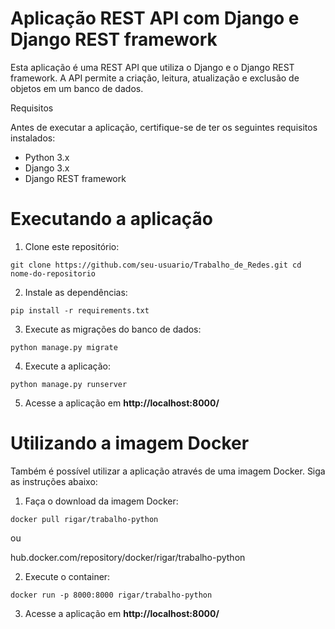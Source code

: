 # Aplicação REST API com Django e Django REST framework

Esta aplicação é uma REST API que utiliza o Django e o Django REST framework. A API permite a criação, leitura, atualização e exclusão de objetos em um banco de dados.

Requisitos

Antes de executar a aplicação, certifique-se de ter os seguintes requisitos instalados:

- Python 3.x
- Django 3.x
- Django REST framework

# Executando a aplicação

1. Clone este repositório:

`git clone https://github.com/seu-usuario/Trabalho_de_Redes.git
cd nome-do-repositorio
`

2. Instale as dependências:

`pip install -r requirements.txt
`

3. Execute as migrações do banco de dados:

`python manage.py migrate
`

4. Execute a aplicação:

`python manage.py runserver
`

5. Acesse a aplicação em **http://localhost:8000/**

# Utilizando a imagem Docker

Também é possível utilizar a aplicação através de uma imagem Docker. Siga as instruções abaixo:

1. Faça o download da imagem Docker:

`docker pull rigar/trabalho-python
`

ou

hub.docker.com/repository/docker/rigar/trabalho-python

2. Execute o container:

`docker run -p 8000:8000 rigar/trabalho-python
`

3. Acesse a aplicação em **http://localhost:8000/**




